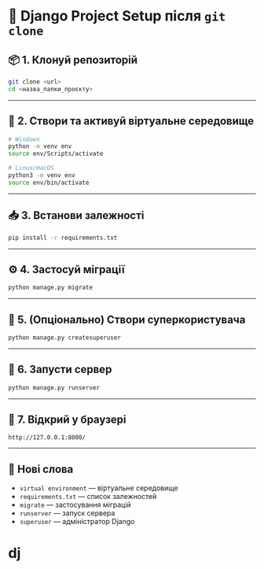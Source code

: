 # 🚀 Django Project Setup після `git clone`

## 📦 1. Клонуй репозиторій
```bash
git clone <url>
cd <назва_папки_проєкту>
```

---

## 🐍 2. Створи та активуй віртуальне середовище
```bash
# Windows
python -m venv env
source env/Scripts/activate

# Linux/macOS
python3 -m venv env
source env/bin/activate
```

---

## 📥 3. Встанови залежності
```bash
pip install -r requirements.txt
```

---

## ⚙️ 4. Застосуй міграції
```bash
python manage.py migrate
```

---

## 👤 5. (Опціонально) Створи суперкористувача
```bash
python manage.py createsuperuser
```

---

## 🚀 6. Запусти сервер
```bash
python manage.py runserver
```

---

## 🔗 7. Відкрий у браузері
```
http://127.0.0.1:8000/
```

---

## 🧠 Нові слова
- `virtual environment` — віртуальне середовище  
- `requirements.txt` — список залежностей  
- `migrate` — застосування міграцій  
- `runserver` — запуск сервера  
- `superuser` — адміністратор Django

# dj